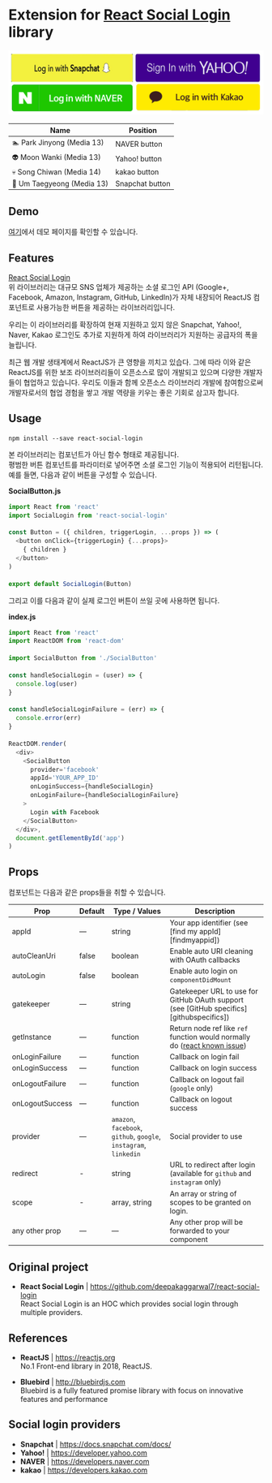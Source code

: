 
# Extension for [React Social Login](https://github.com/deepakaggarwal7/react-social-login) library
![titleimg](/sample.png) 

Name | Position  
---|---
:swimmer: Park Jinyong (Media 13) | NAVER button
:alien: Moon Wanki (Media 13) | Yahoo! button
:skull: Song Chiwan (Media 14) | kakao button
:kiss: Um Taegyeong (Media 13) | Snapchat button

## Demo  
[여기](https://opensw.octopusfantasy.com/)에서 데모 페이지를 확인할 수 있습니다.  

## Features  

[React Social Login](https://github.com/deepakaggarwal7/react-social-login)  
위 라이브러리는 대규모 SNS 업체가 제공하는 소셜 로그인 API (Google+, Facebook, Amazon, Instagram, GitHub, LinkedIn)가 자체 내장되어 ReactJS 컴포넌트로 사용가능한 버튼을 제공하는 라이브러리입니다.  

우리는 이 라이브러리를 확장하여 현재 지원하고 있지 않은 Snapchat, Yahoo!, Naver, Kakao 로그인도 추가로 지원하게 하여 라이브러리가 지원하는 공급자의 폭을 늘립니다.
  
최근 웹 개발 생태계에서 ReactJS가 큰 영향을 끼치고 있습다. 그에 따라 이와 같은 ReactJS를 위한 보조 라이브러리들이 오픈소스로 많이 개발되고 있으며 다양한 개발자들이 협업하고 있습니다. 우리도 이들과 함께 오픈소스 라이브러리 개발에 참여함으로써 개발자로서의 협업 경험을 쌓고 개발 역량을 키우는 좋은 기회로 삼고자 합니다.

## Usage

```
npm install --save react-social-login
```
  
본 라이브러리는 컴포넌트가 아닌 함수 형태로 제공됩니다.  
평범한 버튼 컴포넌트를 파라미터로 넣어주면 소셜 로그인 기능이 적용되어 리턴됩니다.  
예를 들면, 다음과 같이 버튼을 구성할 수 있습니다.


**SocialButton.js**

```js
import React from 'react'
import SocialLogin from 'react-social-login'

const Button = ({ children, triggerLogin, ...props }) => (
  <button onClick={triggerLogin} {...props}>
    { children }
  </button>
)

export default SocialLogin(Button)
```

그리고 이를 다음과 같이 실제 로그인 버튼이 쓰일 곳에 사용하면 됩니다.  

**index.js**

```js
import React from 'react'
import ReactDOM from 'react-dom'

import SocialButton from './SocialButton'

const handleSocialLogin = (user) => {
  console.log(user)
}

const handleSocialLoginFailure = (err) => {
  console.error(err)
}

ReactDOM.render(
  <div>
    <SocialButton
      provider='facebook'
      appId='YOUR_APP_ID'
      onLoginSuccess={handleSocialLogin}
      onLoginFailure={handleSocialLoginFailure}
    >
      Login with Facebook
    </SocialButton>
  </div>,
  document.getElementById('app')
)
```
  
## Props

컴포넌트는 다음과 같은 props들을 취할 수 있습니다.

| Prop  | Default  | Type / Values  | Description  |
|---|---|---|---|
| appId  | —  | string  | Your app identifier (see [find my appId][findmyappid])  |
| autoCleanUri  | false  | boolean  | Enable auto URI cleaning with OAuth callbacks  |
| autoLogin  | false  | boolean  | Enable auto login on `componentDidMount`  |
| gatekeeper  | —  | string  | Gatekeeper URL to use for GitHub OAuth support (see [GitHub specifics][githubspecifics])  |
| getInstance  | —  | function  | Return node ref like `ref` function would normally do ([react known issue](https://github.com/facebook/react/issues/4213))  |
| onLoginFailure  | —  | function  | Callback on login fail  |
| onLoginSuccess  | —  | function  | Callback on login success  |
| onLogoutFailure  | —  | function  | Callback on logout fail (`google` only)  |
| onLogoutSuccess  | —  | function  | Callback on logout success  |
| provider  | —  | `amazon`, `facebook`, `github`, `google`, `instagram`, `linkedin`  | Social provider to use  |
| redirect  | -  | string  | URL to redirect after login (available for `github` and `instagram` only)  |
| scope  | -  | array, string  | An array or string of scopes to be granted on login.  |
| any other prop  | —  | —  | Any other prop will be forwarded to your component  |



## Original project
- **React Social Login** | https://github.com/deepakaggarwal7/react-social-login  
React Social Login is an HOC which provides social login through multiple providers.  

## References
- **ReactJS** | https://reactjs.org  
No.1 Front-end library in 2018, ReactJS.  

- **Bluebird** | http://bluebirdjs.com  
Bluebird is a fully featured promise library with focus on innovative features and performance    

## Social login providers
- **Snapchat** | https://docs.snapchat.com/docs/  
- **Yahoo!** | https://developer.yahoo.com  
- **NAVER** | https://developers.naver.com  
- **kakao** | https://developers.kakao.com  
